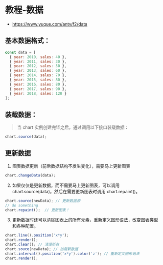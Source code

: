 # 教程-数据
+ https://www.yuque.com/antv/f2/data

## 基本数据格式：
```js
const data = [
  { year: 2010, sales: 40 },
  { year: 2011, sales: 30 },
  { year: 2012, sales: 50 },
  { year: 2013, sales: 60 },
  { year: 2014, sales: 70 },
  { year: 2015, sales: 80 },
  { year: 2016, sales: 80 },
  { year: 2017, sales: 90 },
  { year: 2018, sales: 120 }
];
```

## 装载数据：
> 当 chart 实例创建完毕之后，通过调用以下接口装载数据：
```js
chart.source(data);
```

## 更新数据
1. 图表数据更新（前后数据结构不发生变化），需要马上更新图表
```js
chart.changeData(data);
```

2. 如果仅仅是更新数据，而不需要马上更新图表，可以调用 chart.source(data)，然后在需要更新图表时调用 chart.repaint()。
```js
chart.source(newData); // 更新数据源
// do something
chart.repaint();  // 更新图表！
```
3. 更新数据时还可以清除图表上的所有元素，重新定义图形语法，改变图表类型和各种配置。
```js
chart.line().position('x*y');
chart.render();
chart.clear(); // 清理所有
chart.souce(newData); // 加载新数据
chart.interval().position('x*y').color('z'); // 重新定义图形语法
chart.render();
```